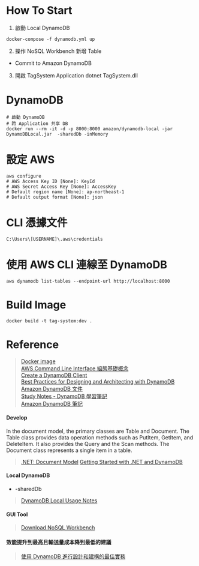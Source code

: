 # How To Start
1. 啟動 Local DynamoDB
```
docker-compose -f dynamodb.yml up
```

2. 操作 NoSQL Workbench 新增 Table
- Commit to Amazon DynamoDB

3. 開啟 TagSystem Application
dotnet TagSystem.dll

# DynamoDB
```
# 啟動 DynamoDB
# 跨 Application 共享 DB
docker run --rm -it -d -p 8000:8000 amazon/dynamodb-local -jar DynamoDBLocal.jar  -sharedDb -inMemory
```

# 設定 AWS
```
aws configure
# AWS Access Key ID [None]: KeyId
# AWS Secret Access Key [None]: AccessKey
# Default region name [None]: ap-northeast-1
# Default output format [None]: json
```

# CLI 憑據文件 
```
C:\Users\[USERNAME]\.aws\credentials
```

# 使用 AWS CLI 連線至 DynamoDB
```
aws dynamodb list-tables --endpoint-url http://localhost:8000
```

# Build Image
```
docker build -t tag-system:dev .
```

# Reference
> [Docker image](https://hub.docker.com/r/cnadiminti/dynamodb-local/)  
> [AWS Command Line Interface 組態基礎概念](https://docs.aws.amazon.com/zh_tw/cli/latest/userguide/cli-configure-quickstart.html)  
> [Create a DynamoDB Client](https://docs.aws.amazon.com/amazondynamodb/latest/developerguide/GettingStarted.NET.01.html)  
> [Best Practices for Designing and Architecting with DynamoDB](https://docs.aws.amazon.com/amazondynamodb/latest/developerguide/best-practices.html)  
> [Amazon DynamoDB 文件](https://docs.aws.amazon.com/dynamodb/index.html)  
> [Study Notes - DynamoDB 學習筆記](https://rickhw.github.io/2016/08/17/AWS/Study-Notes-DynamoDB/)  
> [Amazon DynamoDB 筆記](https://blog.gslin.org/archives/2015/01/14/5534/amazon-dynamodb-%E7%AD%86%E8%A8%98/)  

#### Develop

In the document model, the primary classes are Table and Document. The Table class provides data operation methods such as PutItem, GetItem, and DeleteItem. It also provides the Query and the Scan methods. The Document class represents a single item in a table.

> [.NET: Document Model](https://docs.aws.amazon.com/amazondynamodb/latest/developerguide/DotNetSDKMidLevel.html)
> [Getting Started with .NET and DynamoDB](https://docs.aws.amazon.com/amazondynamodb/latest/developerguide/GettingStarted.NET.html)  

#### Local DynamoDB
- -sharedDb
> [DynamoDB Local Usage Notes](https://docs.aws.amazon.com/amazondynamodb/latest/developerguide/DynamoDBLocal.UsageNotes.html)

#### GUI Tool
> [Download NoSQL Workbench](https://docs.aws.amazon.com/amazondynamodb/latest/developerguide/workbench.settingup.html)

#### 效能提升到最高且輸送量成本降到最低的建議
> [使用 DynamoDB 進行設計和建構的最佳實務](https://docs.aws.amazon.com/zh_tw/amazondynamodb/latest/developerguide/best-practices.html)